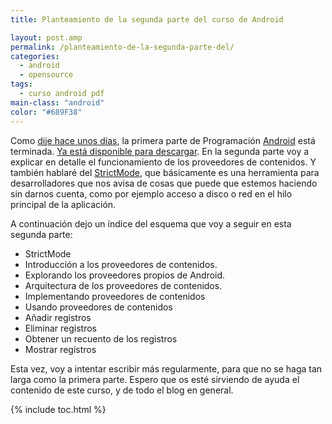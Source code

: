 ```yaml
---
title: Planteamiento de la segunda parte del curso de Android

layout: post.amp
permalink: /planteamiento-de-la-segunda-parte-del/
categories:
  - android
  - opensource
tags:
  - curso android pdf
main-class: "android"
color: "#689F38"
---
```

[<amp-img on="tap:lightbox1" role="button" tabindex="0" layout="responsive" src="" id="logo"  class="icono" height="128px" width="128px" />][1]

Como <a target="_blank" href="/terminada-la-primera-parte-del-manual">dije hace unos días</a>, la primera parte de Programación <a target="_blank" href="/search/label/android">Android</a> está terminada. [Ya está disponible para descargar][2]. En la segunda parte voy a explicar en detalle el funcionamiento de los proveedores de contenidos. Y también hablaré del <a target="_blank" href="http://developer.android.com/reference/android/os/StrictMode.html">StrictMode</a>, que básicamente es una herramienta para desarrolladores que nos avisa de cosas que puede que estemos haciendo sin darnos cuenta, como por ejemplo acceso a disco o red en el hilo principal de la aplicación.

A continuación dejo un índice del esquema que voy a seguir en esta segunda parte:



  * StrictMode
  * Introducción a los proveedores de contenidos.
  * Explorando los proveedores propios de Android.
  * Arquitectura de los proveedores de contenidos.
  * Implementando proveedores de contenidos
  * Usando proveedores de contenidos
  * Añadir registros
  * Eliminar registros
  * Obtener un recuento de los registros
  * Mostrar registros

<p class="alert">
  Esta vez, voy a intentar escribir más regularmente, para que no se haga tan larga como la primera parte. Espero que os esté sirviendo de ayuda el contenido de este curso, y de todo el blog en general.
</p>



 [1]: /assets/img/2013/07/iconoAndroid.png
 [2]: /disponible-la-primera-parte-del-curso/

{% include toc.html %}
